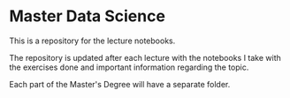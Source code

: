 # Master Data Science

This is a repository for the lecture notebooks.

The repository is updated after each lecture with the notebooks I take with the exercises done and important information regarding the topic.

Each part of the Master's Degree will have a separate folder.
